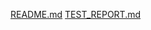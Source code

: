 [README.md](https://github.com/user-attachments/files/21296648/README.md)
[TEST_REPORT.md](https://github.com/user-attachments/files/21296675/TEST_REPORT.md)
